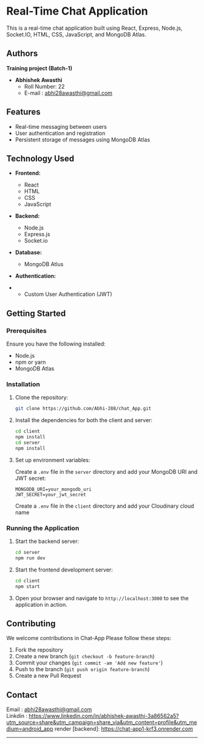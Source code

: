 # Real-Time Chat Application

This is a real-time chat application built using React, Express, Node.js, Socket.IO, HTML, CSS, JavaScript, and MongoDB Atlas.


## Authors
   **Training project (Batch-1)**

- **Abhishek Awasthi**
  - Roll Number: 22
  - E-mail : abhi28awasthi@gmail.com

## Features

- Real-time messaging between users
- User authentication and registration
- Persistent storage of messages using MongoDB Atlas

## Technology Used

- **Frontend:**
  - React
  - HTML
  - CSS 
  - JavaScript
  
  

- **Backend:**
  - Node.js
  - Express.js
  - Socket.io

- **Database:**
  - MongoDB Atlus

- **Authentication:**
- 
  - Custom User Authentication (JWT)

## Getting Started

### Prerequisites

Ensure you have the following installed:

- Node.js
- npm or yarn
- MongoDB Atlas


### Installation

1. Clone the repository:
   ```bash
   git clone https://github.com/Abhi-288/chat_App.git
   ```

2. Install the dependencies for both the client and server:
   ```bash
   cd client
   npm install
   cd server
   npm install
   ```

3. Set up environment variables:

   Create a `.env` file in the `server` directory and add your MongoDB URI and JWT secret:

   ```plaintext
   MONGODB_URI=your_mongodb_uri
   JWT_SECRET=your_jwt_secret
   ```

   Create a `.env` file in the `client` directory and add your Cloudinary cloud name

### Running the Application

1. Start the backend server:
   ```bash
   cd server
   npm run dev
   ```

2. Start the frontend development server:
   ```bash
   cd client
   npm start
   ```

3. Open your browser and navigate to `http://localhost:3000` to see the application in action.

## Contributing

We welcome contributions in Chat-App Please follow these steps:

1. Fork the repository
2. Create a new branch (`git checkout -b feature-branch`)
3. Commit your changes (`git commit -am 'Add new feature'`)
4. Push to the branch (`git push origin feature-branch`)
5. Create a new Pull Request


## Contact
 Email : abhi28awasthi@gmail.com
 <br/>
 Linkdin : https://www.linkedin.com/in/abhishek-awasthi-3a86562a5?utm_source=share&utm_campaign=share_via&utm_content=profile&utm_medium=android_app
 render [backend]: https://chat-app1-krf3.onrender.com



---
